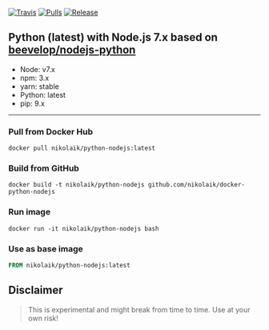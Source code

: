 [![Travis](https://img.shields.io/travis/nikolaik/docker-python-nodejs.svg?style=flat-square)](https://travis-ci.org/nikolaik/docker-python-nodejs)
[![Pulls](https://img.shields.io/docker/pulls/nikolaik/python-nodejs.svg?style=flat-square)](https://links.shields.io/d-python-nodejs)
[![Release](https://img.shields.io/github/release/nikolaik/docker-python-nodejs.svg?style=flat-square)](https://github.com/nikolaik/docker-python-nodejs/releases)

## Python (latest) with Node.js 7.x based on [beevelop/nodejs-python](https://travis-ci.org/beevelop/docker-nodejs-python)
- Node: v7.x
- npm: 3.x
- yarn: stable
- Python: latest
- pip: 9.x

----
### Pull from Docker Hub
```
docker pull nikolaik/python-nodejs:latest
```

### Build from GitHub
```
docker build -t nikolaik/python-nodejs github.com/nikolaik/docker-python-nodejs
```

### Run image
```
docker run -it nikolaik/python-nodejs bash
```

### Use as base image
```Dockerfile
FROM nikolaik/python-nodejs:latest
```

## Disclaimer
> This is experimental and might break from time to time. Use at your own risk!
